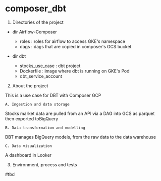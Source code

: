 # composer_dbt

1. Directories of the project
- dir Airflow-Composer

  - roles : roles for airflow to access GKE's namespace
  - dags : dags that are copied in composer's GCS bucket

- dir dbt
   - stocks_use_case : dbt project
   - Dockerfile : image where dbt is running on GKE's Pod
   - dbt_service_account 

2. About the project

  This is a use case for DBT with Composer GCP

    A. Ingestion and data storage

  Stocks market data are pulled from an API via a DAG into GCS as parquet then exported toBigQuery

    B. Data transformation and modelling

   DBT manages BigQuery models, from the raw data to the data warehouse
   
    C. Data visualization 

  A dashboard in Looker 
  
3. Environment, process and tests

#tbd